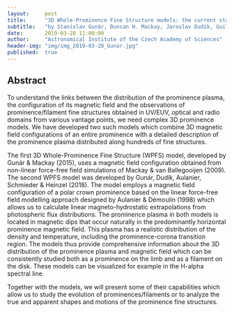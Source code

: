 ```yaml
---
layout:     post
title:      "3D Whole-Prominence Fine Structure models: the current state of the affairs"
subtitle:   "by Stanislav Gunár, Duncan H. Mackay, Jaroslav Dudík, Guillaume Aulanier, Petr Heinzel, Ulrich Anzer, and Brigitte Schmieder"
date:       2019-03-28 11:00:00
author:     "Astronomical Institute of the Czech Academy of Sciences"
header-img: "img/img_2019-03-28_Gunar.jpg"
published:  true
---
```


## Abstract
To understand the links between the distribution of the prominence plasma, the configuration of its magnetic field and the observations of prominence/filament fine structures obtained in UV/EUV, optical and radio domains from various vantage points, we need complex 3D prominence models. We have developed two such models which combine 3D magnetic field configurations of an entire prominence with a detailed description of the prominence plasma distributed along hundreds of fine structures.

The first 3D Whole-Prominence Fine Structure (WPFS) model, developed by Gunár & Mackay (2015), uses a magnetic field configuration obtained from non-linear force-free field simulations of Mackay & van Ballegooijen (2009). The second WPFS model was developed by Gunár, Dudík, Aulanier, Schmieder & Heinzel (2018). The model employs a magnetic field configuration of a polar crown prominence based on the linear force-free field modelling approach designed by Aulanier & Démoulin (1998) which allows us to calculate linear magneto-hydrostatic extrapolations from photospheric flux distributions. The prominence plasma in both models is located in magnetic dips that occur naturally in
the predominantly horizontal prominence magnetic field. This plasma has a realistic distribution of the density and temperature, including the prominence-corona transition region. The models thus provide comprehensive information about the 3D distribution of the prominence plasma and magnetic field which can
be consistently studied both as a prominence on the limb and as a filament on the disk. These models can be visualized for example in the H-alpha spectral line.

Together with the models, we will present some of their capabilities which allow us to study the evolution of prominences/filaments or to analyze the true and apparent shapes and motions of the prominence fine structures.
